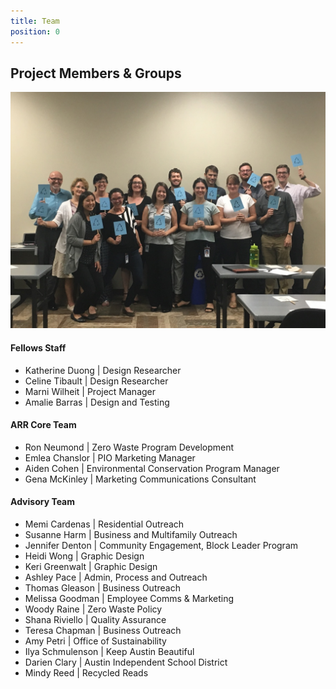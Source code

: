 ```yaml
---
title: Team
position: 0
---
```


## Project Members & Groups

![image of Advisory Team](/uploads/advisory_kickoff_teamshot.JPG)

#### Fellows Staff

* Katherine Duong \| Design Researcher
* Celine Tibault \| Design Researcher
* Marni Wilheit \| Project Manager
* Amalie Barras \| Design and Testing

#### ARR Core Team

* Ron Neumond \| Zero Waste Program Development
* Emlea Chanslor \| PIO Marketing Manager
* Aiden Cohen \| Environmental Conservation Program Manager
* Gena McKinley \| Marketing Communications Consultant

#### Advisory Team

* Memi Cardenas \| Residential Outreach
* Susanne Harm \| Business and Multifamily Outreach
* Jennifer Denton \| Community Engagement, Block Leader Program
* Heidi Wong \| Graphic Design
* Keri Greenwalt \| Graphic Design
* Ashley Pace \| Admin, Process and Outreach
* Thomas Gleason \| Business Outreach
* Melissa Goodman \| Employee Comms & Marketing
* Woody Raine \| Zero Waste Policy
* Shana Riviello \| Quality Assurance
* Teresa Chapman \| Business Outreach
* Amy Petri \| Office of Sustainability
* Ilya Schmulenson \| Keep Austin Beautiful
* Darien Clary \| Austin Independent School District
* Mindy Reed \| Recycled Reads
